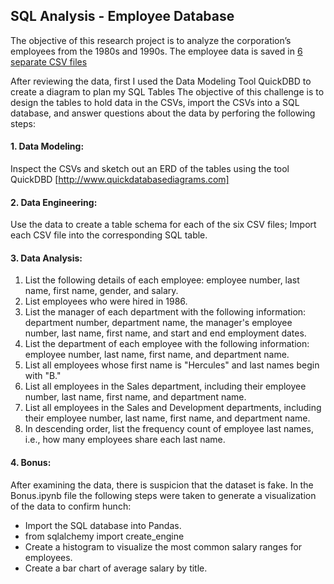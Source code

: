 ## SQL Analysis - Employee Database

The objective of this research project is to analyze the corporation’s employees from the 1980s and 1990s. The employee data is saved in [6 separate CSV files](EmployeeSQL/data)

After reviewing the data, first I used the Data Modeling Tool QuickDBD to create a diagram to plan my SQL Tables
The objective of this challenge is to design the tables to hold data in the CSVs, import the CSVs into a SQL database, and answer questions about the data by perforing the following steps:

#### 1. Data Modeling: 
Inspect the CSVs and sketch out an ERD of the tables using the tool QuickDBD [http://www.quickdatabasediagrams.com]
#### 2. Data Engineering: 
Use the data to create a table schema for each of the six CSV files; Import each CSV file into the corresponding SQL table.
#### 3. Data Analysis: 
1. List the following details of each employee: employee number, last name, first name, gender, and salary.
2. List employees who were hired in 1986.
3. List the manager of each department with the following information: department number, department name, the manager's employee number, last name, first name, and start and end employment dates.
4. List the department of each employee with the following information: employee number, last name, first name, and department name.
5. List all employees whose first name is "Hercules" and last names begin with "B."
6. List all employees in the Sales department, including their employee number, last name, first name, and department name.
7. List all employees in the Sales and Development departments, including their employee number, last name, first name, and department name.
8. In descending order, list the frequency count of employee last names, i.e., how many employees share each last name.
#### 4. Bonus: 
After examining the data, there is suspicion that the dataset is fake. In the Bonus.ipynb file the following steps were taken to generate a visualization of the data to confirm hunch:
- Import the SQL database into Pandas. 
- from sqlalchemy import create_engine
- Create a histogram to visualize the most common salary ranges for employees.
- Create a bar chart of average salary by title.
